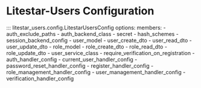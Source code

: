 # Litestar-Users Configuration

::: litestar_users.config.LitestarUsersConfig
    options:
        members:
            - auth_exclude_paths
            - auth_backend_class
            - secret
            - hash_schemes
            - session_backend_config
            - user_model
            - user_create_dto
            - user_read_dto
            - user_update_dto
            - role_model
            - role_create_dto
            - role_read_dto
            - role_update_dto
            - user_service_class
            - require_verification_on_registration
            - auth_handler_config
            - current_user_handler_config
            - password_reset_handler_config
            - register_handler_config
            - role_management_handler_config
            - user_management_handler_config
            - verification_handler_config
